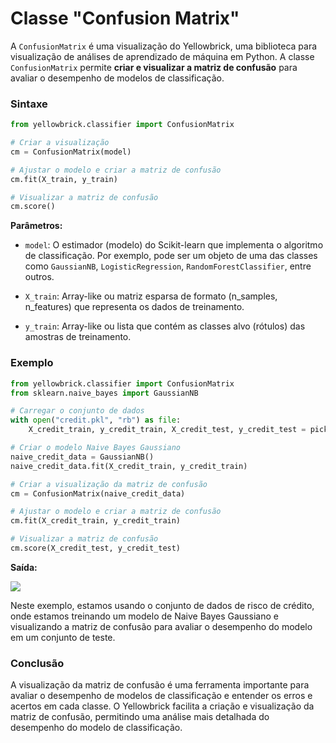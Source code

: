 # Classe "Confusion Matrix"

A `ConfusionMatrix` é uma visualização do Yellowbrick, uma biblioteca para visualização de análises de aprendizado de máquina em Python. A classe `ConfusionMatrix` permite **criar e visualizar a matriz de confusão** para avaliar o desempenho de modelos de classificação.

### **Sintaxe**

```python
from yellowbrick.classifier import ConfusionMatrix

# Criar a visualização
cm = ConfusionMatrix(model)

# Ajustar o modelo e criar a matriz de confusão
cm.fit(X_train, y_train)

# Visualizar a matriz de confusão
cm.score()
```

**Parâmetros:**

- `model`: O estimador (modelo) do Scikit-learn que implementa o algoritmo de classificação. Por exemplo, pode ser um objeto de uma das classes como `GaussianNB`, `LogisticRegression`, `RandomForestClassifier`, entre outros.

- `X_train`: Array-like ou matriz esparsa de formato (n_samples, n_features) que representa os dados de treinamento.

- `y_train`: Array-like ou lista que contém as classes alvo (rótulos) das amostras de treinamento.

### **Exemplo**

```python
from yellowbrick.classifier import ConfusionMatrix
from sklearn.naive_bayes import GaussianNB

# Carregar o conjunto de dados
with open("credit.pkl", "rb") as file:
    X_credit_train, y_credit_train, X_credit_test, y_credit_test = pickle.load(file)

# Criar o modelo Naive Bayes Gaussiano
naive_credit_data = GaussianNB()
naive_credit_data.fit(X_credit_train, y_credit_train)

# Criar a visualização da matriz de confusão
cm = ConfusionMatrix(naive_credit_data)

# Ajustar o modelo e criar a matriz de confusão
cm.fit(X_credit_train, y_credit_train)

# Visualizar a matriz de confusão
cm.score(X_credit_test, y_credit_test)
```

**Saída:**

![](exemplo_confusion_matrix.png)

Neste exemplo, estamos usando o conjunto de dados de risco de crédito, onde estamos treinando um modelo de Naive Bayes Gaussiano e visualizando a matriz de confusão para avaliar o desempenho do modelo em um conjunto de teste.

### **Conclusão**

A visualização da matriz de confusão é uma ferramenta importante para avaliar o desempenho de modelos de classificação e entender os erros e acertos em cada classe. O Yellowbrick facilita a criação e visualização da matriz de confusão, permitindo uma análise mais detalhada do desempenho do modelo de classificação.
